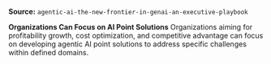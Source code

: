 **Source:** `agentic-ai-the-new-frontier-in-genai-an-executive-playbook`

**Organizations Can Focus on AI Point Solutions**
Organizations aiming for profitability growth, cost optimization, and competitive advantage can focus on developing agentic AI point solutions to address specific challenges within defined domains.
